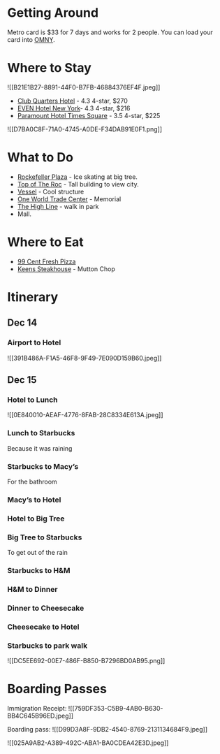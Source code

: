 # Getting Around

Metro card is $33 for 7 days and works for 2 people. You can load your card into [OMNY](https://omny.info). 

# Where to Stay

![[B21E1B27-8891-44F0-B7FB-46884376EF4F.jpeg]]

* [Club Quarters Hotel](https://maps.app.goo.gl/gUJpq5Rx7jg42u7L8?g_st=ic) - 4.3 4-star, $270
* [EVEN Hotel New York](https://maps.app.goo.gl/AbYkizdC2eCQD7X5A?g_st=ic)- 4.3 4-star, $216
* [Paramount Hotel Times Square](https://maps.app.goo.gl/habUMMN6X1NuJ7AH7?g_st=ic) - 3.5 4-star, $225

![[D7BA0C8F-71A0-4745-A0DE-F34DAB91E0F1.png]]

# What to Do

* [Rockefeller Plaza](https://maps.app.goo.gl/eyVJiSH35T4RYrz69?g_st=ic) - Ice skating at big tree. 
* [Top of The Roc](https://maps.app.goo.gl/enPS481qMrfHa9tf9?g_st=ic) - Tall building to view city.
* [Vessel](https://maps.app.goo.gl/NVLJMZ61wSN5K9THA?g_st=ic) - Cool structure
* [One World Trade Center](https://maps.app.goo.gl/aNTchotPmoPHcZvz5?g_st=ic) - Memorial
* [The High Line](https://maps.app.goo.gl/UZbxJPdnupcJBrms7?g_st=ic) - walk in park
* Mall.

# Where to Eat

* [99 Cent Fresh Pizza](https://maps.app.goo.gl/kwKm5JXNnig8hzDu8?g_st=ic)
* [Keens Steakhouse](https://maps.app.goo.gl/hNDhpxeBiLrcR1rKA?g_st=ic) - Mutton Chop

# Itinerary

## Dec 14

### Airport to Hotel

![[391B486A-F1A5-46F8-9F49-7E090D159B60.jpeg]]

## Dec 15

### Hotel to Lunch

![[0E840010-AEAF-4776-8FAB-28C8334E613A.jpeg]]

### Lunch to Starbucks

Because it was raining

### Starbucks to Macy’s

For the bathroom

### Macy’s to Hotel

### Hotel to Big Tree

### Big Tree to Starbucks 

To get out of the rain

### Starbucks to H&M

### H&M to Dinner

### Dinner to Cheesecake

### Cheesecake to Hotel

### Starbucks to park walk

![[DC5EE692-00E7-486F-B850-B7296BD0AB95.png]]

# Boarding Passes

Immigration Receipt:
![[759DF353-C5B9-4AB0-B630-BB4C645B96ED.jpeg]]

Boarding pass:
![[D99D3A8F-9DB2-4540-8769-2131134684F9.jpeg]]

![[025A9AB2-A389-492C-ABA1-BA0CDEA42E3D.jpeg]]


